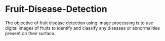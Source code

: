 # Fruit-Disease-Detection
The objective of fruit disease detection using image processing is to use digital images of fruits to identify and classify any diseases or abnormalities present on their surface. 
